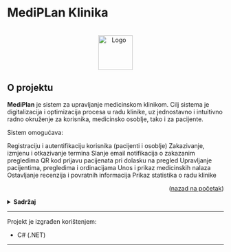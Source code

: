 
# MediPLan Klinika


<!-- LOGO PROJEKTA  -->
<br />
<div align="center">
  <a href="https://github.com/othneildrew/Best-README-Template">
    <img src="desktop/logo.png" alt="Logo" width="80" height="80">
  </a>

</div>

<!-- O ROJEKTU -->
## O projektu


**MediPlan** je sistem za upravljanje medicinskom klinikom. Cilj sistema je digitalizacija i optimizacija procesa u radu klinike, uz jednostavno i intuitivno radno okruženje za korisnika, medicinsko osoblje, tako i za pacijente.

Sistem omogućava:

Registraciju i autentifikaciju korisnika (pacijenti i osoblje)
Zakazivanje, izmjenu i otkazivanje termina
Slanje email notifikacija o zakazanim pregledima
QR kod prijavu pacijenata pri dolasku na pregled
Upravljanje pacijentima, pregledima i ordinacijama
Unos i prikaz medicinskih nalaza
Ostavljanje recenzija i povratnih informacija
Prikaz statistika o radu klinike


<p align="right">(<a href="#readme-top">nazad na početak</a>)</p>


<details>
  <summary><strong>Sadržaj</strong></summary>
  <ol>
    <li><a href="#o-projektu">O projektu</a></li>
    <li>
      <a href="#tehnologije">Tehnologije</a>
    </li>
    <li>
      <a href="#pokretanje-projekta">Pokretanje projekta</a>
      <ul>
        <li><a href="#zahtjevi">Zahtjevi</a></li>
        <li><a href="#instalacija">Instalacija</a></li>
      </ul>
    </li>
    <li><a href="#korištenje">Korištenje</a></li>
    <li><a href="#plan-razvoja">Plan razvoja</a></li>
    <li><a href="#doprinos">Doprinos</a></li>
    <li><a href="#licenca">Licenca</a></li>
    <li><a href="#kontakt">Kontakt</a></li>
    <li><a href="#zahvale">Zahvale</a></li>
  </ol>
</details>

---

Projekt je izgrađen korištenjem:
- C# (.NET)

---
